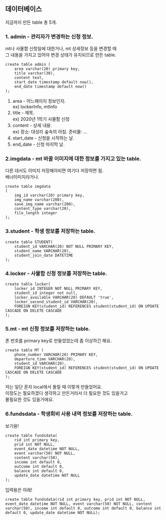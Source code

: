 ## 데이터베이스    
지금까지 만든 table 총 5개.

### 1. admin - 관리자가 변경하는 신청 정보. 
mt나 사물함 신청일에 대한거나, mt 상세정보 등을 변경할 때   
그 내용을 가지고 있어야 변경 상태가 유지되므로 만든 table.   
```
create table admin (
	area varchar(20) primary key,
	title varchar(30),
	content text,
	start_date timestamp default now(),
	end_date timestamp default now()
);
```

1) area - 어느페이지 정보인지.    
ex) lockerInfo, mtInfo     
2) title - 제목.     
ex) 2020년 1학기 사물함 신청    
3) content - 상세 내용.    
ex) 장소: 대성리 숲속의 아침. 준비물: ...    
4) start_date - 신청을 시작하는 날.   
5) end_date - 신청 마지막 날.    


### 2.imgdata - mt 바꿀 이미지에 대한 정보를 가지고 있는 table.
다른 데서도 이미지 저장해야되면 여기다 저장하면 됨.     
배너이미지라거나.
```
create table imgdata
(
	img_id varchar(20) primary key,
	img_name varchar(200),
	save_img_name varchar(200),
	content_type varchar(20),
	file_length integer
);
```


### 3.student - 학생 정보를 저장하는 table.
```
create table STUDENT(
	student_id VARCHAR(20) NOT NULL PRIMARY KEY,
	student_name VARCHAR(20),
	student_join_date DATETIME
);
```

### 4.locker - 사물함 신청 정보를 저장하는 table.
```
create table locker(
	locker_id INTEGER NOT NULL PRIMARY KEY,
	student_id integer not null,
	locker_available VARCHAR(20) DEFAULT 'true',
	locker_second_student_id VARCHAR(20),
	FOREIGN KEY(student_id) REFERENCES student(student_id) ON UPDATE CASCADE ON DELETE CASCADE
);
```


### 5.mt - mt 신청 정보를 저장하는 table.
폰 번호를 primary key로 만들었었는데 좀 이상하긴 해요.
```
create table MT (
	phone_number VARCHAR(20) PRIMARY KEY,
	departure_time VARCHAR(20),
	student_id VARCHAR(20),
	FOREIGN KEY(student_id) REFERENCES student(student_id) ON UPDATE CASCADE ON DELETE CASCADE
);
```


저는 일단 혼자 local에서 돌릴 때 이렇게 만들었어요.    
이정도는 필요하겠다 생각하고 만든거라서 더 필요한 것도 있을거고     
불필요한 것도 있을거에요.    


### 6.fundsdata - 학생회비 사용 내역 정보를 저장하는 table.
보기용!
```
create table fundsdata(
	rid int primary key,
	prid int NOT NULL,
	event_date datetime NOT NULL,
	event varchar(50) NOT NULL,
	content varchar(50),
	income int default 0,
	outcome int default 0,
	balance int default 0,
	update_date datetime NOT NULL
);
```
입력용은 아래!
```
create table fundsdata(rid int primary key, prid int NOT NULL, event_date datetime NOT NULL, event varchar(50) NOT NULL, content varchar(50), income int default 0, outcome int default 0, balance int default 0, update_date datetime NOT NULL);
```
